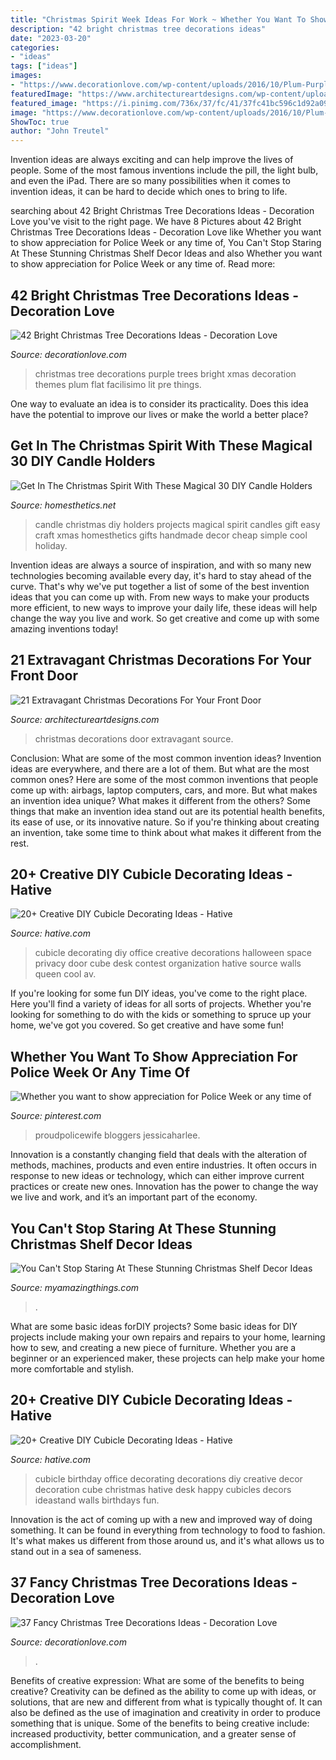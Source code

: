 ```yaml
---
title: "Christmas Spirit Week Ideas For Work ~ Whether You Want To Show Appreciation For Police Week Or Any Time Of"
description: "42 bright christmas tree decorations ideas"
date: "2023-03-20"
categories:
- "ideas"
tags: ["ideas"]
images:
- "https://www.decorationlove.com/wp-content/uploads/2016/10/Plum-Purple-Christmas-Tree.jpg"
featuredImage: "https://www.architectureartdesigns.com/wp-content/uploads/2016/11/18-20.jpg"
featured_image: "https://i.pinimg.com/736x/37/fc/41/37fc41bc596c1d92a0942464325dff60.jpg"
image: "https://www.decorationlove.com/wp-content/uploads/2016/10/Plum-Purple-Christmas-Tree.jpg"
ShowToc: true
author: "John Treutel"
---
```



Invention ideas are always exciting and can help improve the lives of people. Some of the most famous inventions include the pill, the light bulb, and even the iPad. There are so many possibilities when it comes to invention ideas, it can be hard to decide which ones to bring to life.

	

		
searching about 42 Bright Christmas Tree Decorations Ideas - Decoration Love you've visit to the right page. We have 8 Pictures about 42 Bright Christmas Tree Decorations Ideas - Decoration Love like Whether you want to show appreciation for Police Week or any time of, You Can&#039;t Stop Staring At These Stunning Christmas Shelf Decor Ideas and also Whether you want to show appreciation for Police Week or any time of. Read more:
		
    
## 42 Bright Christmas Tree Decorations Ideas - Decoration Love

<img loading=lazy src="https://www.decorationlove.com/wp-content/uploads/2016/10/Plum-Purple-Christmas-Tree.jpg" onerror="this.onerror=null;this.src='https://tse1.mm.bing.net/th?id=OIP.FcYjJFlInENsiDZI6qDOrQHaLV&amp;pid=15.1';" alt="42 Bright Christmas Tree Decorations Ideas - Decoration Love">

_Source: decorationlove.com_

>christmas tree decorations purple trees bright xmas decoration themes plum flat facilisimo lit pre things. 

	

One way to evaluate an idea is to consider its practicality. Does this idea have the potential to improve our lives or make the world a better place?

    
## Get In The Christmas Spirit With These Magical 30 DIY Candle Holders

<img loading=lazy src="http://cdn.homesthetics.net/wp-content/uploads/2014/11/Get-In-The-Christmas-Spirit-With-These-Magical-DIY-Candle-Holders-Projects-homesthetics-13.jpg" onerror="this.onerror=null;this.src='https://tse1.mm.bing.net/th?id=OIP.2CD3FwY9prE7Xl0V6OaQDwHaQl&amp;pid=15.1';" alt="Get In The Christmas Spirit With These Magical 30 DIY Candle Holders">

_Source: homesthetics.net_

>candle christmas diy holders projects magical spirit candles gift easy craft xmas homesthetics gifts handmade decor cheap simple cool holiday. 

	

Invention ideas are always a source of inspiration, and with so many new technologies becoming available every day, it's hard to stay ahead of the curve. That's why we've put together a list of some of the best invention ideas that you can come up with. From new ways to make your products more efficient, to new ways to improve your daily life, these ideas will help change the way you live and work. So get creative and come up with some amazing inventions today!

    
## 21 Extravagant Christmas Decorations For Your Front Door

<img loading=lazy src="https://www.architectureartdesigns.com/wp-content/uploads/2016/11/18-20.jpg" onerror="this.onerror=null;this.src='https://tse1.mm.bing.net/th?id=OIP.s-mVaLVPQcTP4spry4ryGAAAAA&amp;pid=15.1';" alt="21 Extravagant Christmas Decorations For Your Front Door">

_Source: architectureartdesigns.com_

>christmas decorations door extravagant source. 

	

Conclusion: What are some of the most common invention ideas?
Invention ideas are everywhere, and there are a lot of them. But what are the most common ones? Here are some of the most common inventions that people come up with: airbags, laptop computers, cars, and more. 
But what makes an invention idea unique? What makes it different from the others? 
Some things that make an invention idea stand out are its potential health benefits, its ease of use, or its innovative nature. So if you're thinking about creating an invention, take some time to think about what makes it different from the rest.

    
## 20+ Creative DIY Cubicle Decorating Ideas - Hative

<img loading=lazy src="https://hative.com/wp-content/uploads/2014/06/cubicle-decorating-ideas/20-office-cubicle-decorating-ideas.jpg" onerror="this.onerror=null;this.src='https://tse2.mm.bing.net/th?id=OIP.EKOs4CpKpLtYMsyDkY9fvgHaHa&amp;pid=15.1';" alt="20+ Creative DIY Cubicle Decorating Ideas - Hative">

_Source: hative.com_

>cubicle decorating diy office creative decorations halloween space privacy door cube desk contest organization hative source walls queen cool av. 

	

If you're looking for some fun DIY ideas, you've come to the right place. Here you'll find a variety of ideas for all sorts of projects. Whether you're looking for something to do with the kids or something to spruce up your home, we've got you covered. So get creative and have some fun!

    
## Whether You Want To Show Appreciation For Police Week Or Any Time Of

<img loading=lazy src="https://i.pinimg.com/736x/37/fc/41/37fc41bc596c1d92a0942464325dff60.jpg" onerror="this.onerror=null;this.src='https://tse4.mm.bing.net/th?id=OIP.TD9lL-oYGAWBJZVrILUYfAHaK0&amp;pid=15.1';" alt="Whether you want to show appreciation for Police Week or any time of">

_Source: pinterest.com_

>proudpolicewife bloggers jessicaharlee. 

	

Innovation is a constantly changing field that deals with the alteration of methods, machines, products and even entire industries. It often occurs in response to new ideas or technology, which can either improve current practices or create new ones. Innovation has the power to change the way we live and work, and it’s an important part of the economy.

    
## You Can&#039;t Stop Staring At These Stunning Christmas Shelf Decor Ideas

<img loading=lazy src="https://myamazingthings.com/wp-content/uploads/2017/12/christmas-shelf-decor-2-.jpg" onerror="this.onerror=null;this.src='https://tse3.mm.bing.net/th?id=OIP.-vVnBc_qjYp8bDKPfD22UgHaJ4&amp;pid=15.1';" alt="You Can&#039;t Stop Staring At These Stunning Christmas Shelf Decor Ideas">

_Source: myamazingthings.com_

>. 

	

What are some basic ideas forDIY projects?
Some basic ideas for DIY projects include making your own repairs and repairs to your home, learning how to sew, and creating a new piece of furniture. Whether you are a beginner or an experienced maker, these projects can help make your home more comfortable and stylish.

    
## 20+ Creative DIY Cubicle Decorating Ideas - Hative

<img loading=lazy src="https://hative.com/wp-content/uploads/2014/06/cubicle-decorating-ideas/14-office-cubicle-decorating-ideas.jpg" onerror="this.onerror=null;this.src='https://tse2.mm.bing.net/th?id=OIP.dUqfod3d79Gb1u8tJGB9AgHaJ4&amp;pid=15.1';" alt="20+ Creative DIY Cubicle Decorating Ideas - Hative">

_Source: hative.com_

>cubicle birthday office decorating decorations diy creative decor decoration cube christmas hative desk happy cubicles decors ideastand walls birthdays fun. 

	

Innovation is the act of coming up with a new and improved way of doing something. It can be found in everything from technology to food to fashion. It's what makes us different from those around us, and it's what allows us to stand out in a sea of sameness.

    
## 37 Fancy Christmas Tree Decorations Ideas - Decoration Love

<img loading=lazy src="https://www.decorationlove.com/wp-content/uploads/2016/10/Christmas-Tree-2016.jpg" onerror="this.onerror=null;this.src='https://tse1.mm.bing.net/th?id=OIP.YUb3JDhgxIHUOBODOZyLfQHaKy&amp;pid=15.1';" alt="37 Fancy Christmas Tree Decorations Ideas - Decoration Love">

_Source: decorationlove.com_

>. 

	

Benefits of creative expression: What are some of the benefits to being creative?
Creativity can be defined as the ability to come up with ideas, or solutions, that are new and different from what is typically thought of. It can also be defined as the use of imagination and creativity in order to produce something that is unique. Some of the benefits to being creative include: increased productivity, better communication, and a greater sense of accomplishment.

